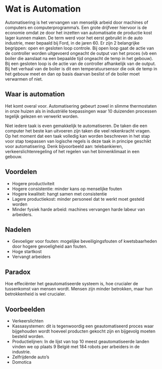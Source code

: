 # Wat is Automation
Automatisering is het vervangen van menselijk arbeid door machines of computers en 
computerprogramma’s. Een grote drijfveer hiervoor is de economie omdat ze door het inzetten van automatisatie de productie kost lager kunnen maken.
De term werd voor het eerst gebruikt in de auto industrie, meer bepaald bij Ford, in de jaren 60. 
Er zijn 2 belangrijke begrippen: open en gesloten loop controle. 
Bij open loop gaat de actie van de controller worden uitgevoerd ongeacht de output van het proces (vb een boiler die aanslaat na een bepaalde tijd ongeacht de temp in het gebouw).
Bij een gesloten loop is de actie van de controller afhankelijk van de output. Bij het verhaal van de boiler is dit een temperatuursensor die ook de temp in het gebouw meet en dan op basis daarvan beslist of de boiler moet verwarmen of niet. 

## Waar is automation
Het komt overal voor. Automatisering gebeurt zowel in slimme thermostaten in onze huizen als in industriële toepassingen waar 10 duizenden processen tegelijk gelezen en verwerkt worden. 

Niet iedere taak is even gemakkelijk te automatiseren. De taken die een computer het beste kan uitvoeren zijn taken die veel rekenkracht vragen. Op het moment dat een taak volledig kan worden beschreven in het stap voor stap toepassen van logische regels is deze taak in principe geschikt voor automatisering. Denk bijvoorbeeld aan: telebankieren, verkeerslichtenregeling of het regelen van het binnenklimaat in een gebouw.

## Voordelen
* Hogere productiviteit
* Hogere consistentie: minder kans op menselijke fouten
* Hogere kwaliteit: hangt samen met consistentie
* Lagere productiekost: minder personeel dat te werkt moet gesteld worden
* Minder fysiek harde arbeid: machines vervangen harde labeur van arbeiders.

## Nadelen
* Gevoeliger voor fouten: mogelijke beveiligingsfouten of kwetsbaarheden door hogere gevoeligheid aan fouten. 
* Hoge startkost
* Vervangt arbeiders

## Paradox
Hoe effeciënter het geautomatiseerde systeem is, hoe crucialer de tussenkomst van mensen wordt. Mensen zijn minder betrokken, maar hun betrokkenheid is wel crucialer. 

## Voorbeelden
* Verkeerslichten
* Kassasystemen: dit is tegenwoordig een geautomatiseerd proces waar bijgehouden wordt hoeveel producten gekocht zijn en bijgevolg moeten besteld worden. 
* Productielijnen: In de lijst van top 10 meest geautomatiseerde landen vinden we op plaats 9 België met 184 robots per arbeiders in de industrie.
* Zelfrijdende auto’s
* Domotica
